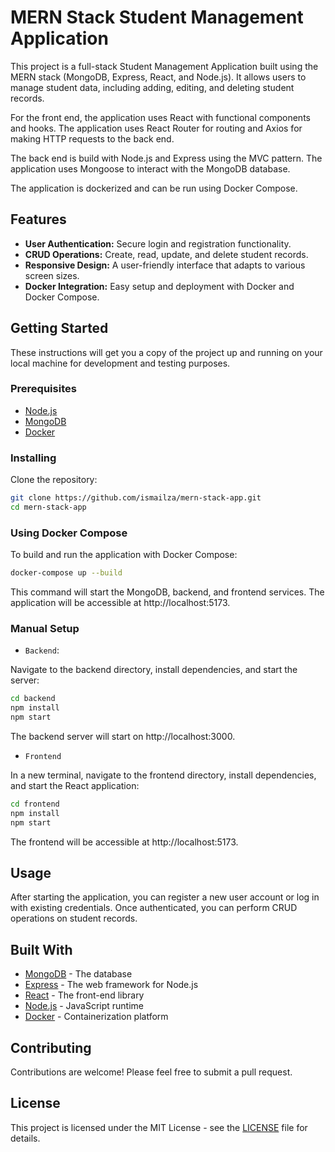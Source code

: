 # MERN Stack Student Management Application

This project is a full-stack Student Management Application built using the MERN stack (MongoDB, Express, React, and Node.js). It allows users to manage student data, including adding, editing, and deleting student records.

For the front end, the application uses React with functional components and hooks. The application uses React Router for routing and Axios for making HTTP requests to the back end.

The back end is build with Node.js and Express using the MVC pattern. The application uses Mongoose to interact with the MongoDB database.

The application is dockerized and can be run using Docker Compose.

## Features

- **User Authentication:** Secure login and registration functionality.
- **CRUD Operations:** Create, read, update, and delete student records.
- **Responsive Design:** A user-friendly interface that adapts to various screen sizes.
- **Docker Integration:** Easy setup and deployment with Docker and Docker Compose.

## Getting Started

These instructions will get you a copy of the project up and running on your local machine for development and testing purposes. 

### Prerequisites

- [Node.js](https://nodejs.org/)
- [MongoDB](https://www.mongodb.com/)
- [Docker](https://www.docker.com/)

### Installing

Clone the repository:

  ```bash
  git clone https://github.com/ismailza/mern-stack-app.git
  cd mern-stack-app
  ```

### Using Docker Compose

To build and run the application with Docker Compose:
  ```bash
  docker-compose up --build
  ```

This command will start the MongoDB, backend, and frontend services. The application will be accessible at http://localhost:5173.

### Manual Setup

- `Backend`:

Navigate to the backend directory, install dependencies, and start the server:

  ```bash
  cd backend
  npm install
  npm start
  ```

The backend server will start on http://localhost:3000.

- `Frontend`

In a new terminal, navigate to the frontend directory, install dependencies, and start the React application:

  ```bash
  cd frontend
  npm install
  npm start
  ```

The frontend will be accessible at http://localhost:5173.

## Usage

After starting the application, you can register a new user account or log in with existing credentials. Once authenticated, you can perform CRUD operations on student records.

## Built With
- [MongoDB](https://www.mongodb.com/) - The database
- [Express](https://expressjs.com/) - The web framework for Node.js
- [React](https://reactjs.org/) - The front-end library
- [Node.js](https://nodejs.org/) - JavaScript runtime
- [Docker](https://www.docker.com/) - Containerization platform

## Contributing

Contributions are welcome! Please feel free to submit a pull request.

## License

This project is licensed under the MIT License - see the [LICENSE](LICENSE) file for details.
